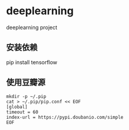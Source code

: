 # deeplearning
deeplearning project

## 安装依赖

pip install tensorflow

## 使用豆瓣源
```shell
mkdir -p ~/.pip
cat > ~/.pip/pip.conf << EOF
[global]
timeout = 60
index-url = https://pypi.doubanio.com/simple
EOF
```
